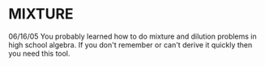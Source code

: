 ﻿# MIXTURE
06/16/05	You probably learned how to do mixture and dilution problems in high school algebra. If you don't remember or can't derive it quickly then you need this tool.

